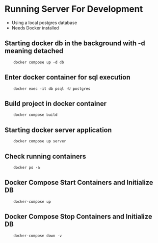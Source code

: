 
# Running Server For Development
- Using a local postgres database
- Needs Docker installed

## Starting docker db in the background with -d meaning detached
```pwsh
    docker compose up -d db
```

## Enter docker container for sql execution

```pwsh
    docker exec -it db psql -U postgres
```


## Build project in docker container

```pwsh
    docker compose build
```

## Starting docker server application

```pwsh
    docker compose up server
```


## Check running containers
```pwsh
    docker ps -a
```


## Docker Compose Start Containers and Initialize DB
```pwsh
    docker-compose up
```

## Docker Compose Stop Containers and Initialize DB
```pwsh
    docker-compose down -v
```